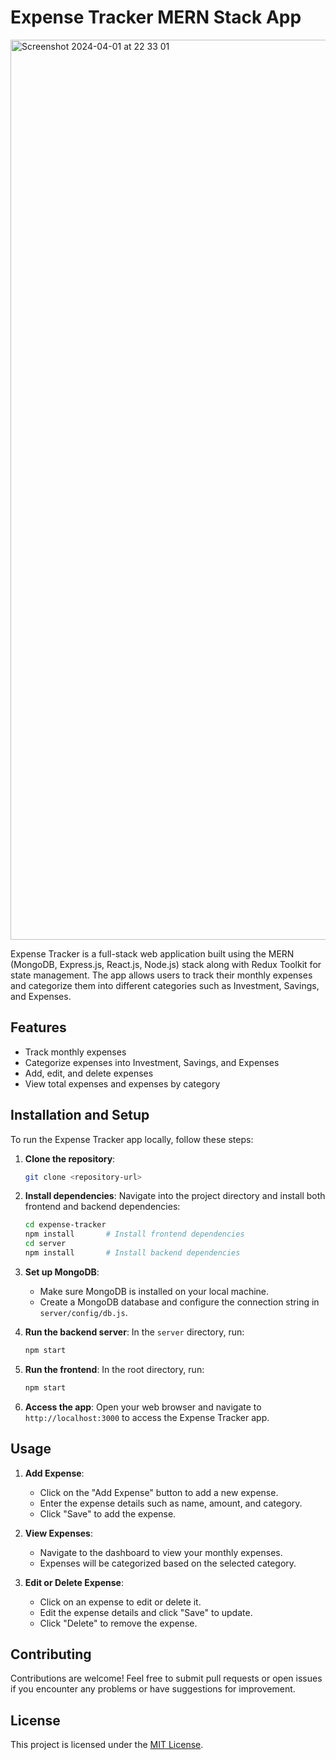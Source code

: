 


# Expense Tracker MERN Stack App

<img width="1440" alt="Screenshot 2024-04-01 at 22 33 01" src="https://github.com/MhaskeAditya42/exptracker/assets/94377039/5be93c62-cc0e-4c37-8371-b54775c1372a">


Expense Tracker is a full-stack web application built using the MERN (MongoDB, Express.js, React.js, Node.js) stack along with Redux Toolkit for state management. The app allows users to track their monthly expenses and categorize them into different categories such as Investment, Savings, and Expenses.

## Features

- Track monthly expenses
- Categorize expenses into Investment, Savings, and Expenses
- Add, edit, and delete expenses
- View total expenses and expenses by category

## Installation and Setup

To run the Expense Tracker app locally, follow these steps:

1. **Clone the repository**: 
   ```bash
   git clone <repository-url>
   ```

2. **Install dependencies**:
   Navigate into the project directory and install both frontend and backend dependencies:
   ```bash
   cd expense-tracker
   npm install       # Install frontend dependencies
   cd server
   npm install       # Install backend dependencies
   ```

3. **Set up MongoDB**:
   - Make sure MongoDB is installed on your local machine.
   - Create a MongoDB database and configure the connection string in `server/config/db.js`.

4. **Run the backend server**:
   In the `server` directory, run:
   ```bash
   npm start
   ```

5. **Run the frontend**:
   In the root directory, run:
   ```bash
   npm start
   ```

6. **Access the app**:
   Open your web browser and navigate to `http://localhost:3000` to access the Expense Tracker app.

## Usage

1. **Add Expense**:
   - Click on the "Add Expense" button to add a new expense.
   - Enter the expense details such as name, amount, and category.
   - Click "Save" to add the expense.

2. **View Expenses**:
   - Navigate to the dashboard to view your monthly expenses.
   - Expenses will be categorized based on the selected category.

3. **Edit or Delete Expense**:
   - Click on an expense to edit or delete it.
   - Edit the expense details and click "Save" to update.
   - Click "Delete" to remove the expense.
     

## Contributing

Contributions are welcome! Feel free to submit pull requests or open issues if you encounter any problems or have suggestions for improvement.

## License

This project is licensed under the [MIT License](LICENSE).
